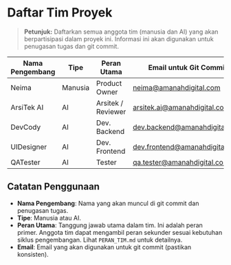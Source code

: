 # Daftar Tim Proyek

> **Petunjuk:** Daftarkan semua anggota tim (manusia dan AI) yang akan berpartisipasi dalam proyek ini. Informasi ini akan digunakan untuk penugasan tugas dan git commit.

| Nama Pengembang | Tipe    | Peran Utama       | Email untuk Git Commit        |
|-----------------|---------|-------------------|-------------------------------|
| Neima           | Manusia | Product Owner     | neima@amanahdigital.com       |
| ArsiTek AI      | AI      | Arsitek / Reviewer| arsitek.ai@amanahdigital.com  |
| DevCody         | AI      | Dev. Backend      | dev.backend@amanahdigital.com |
| UIDesigner      | AI      | Dev. Frontend     | dev.frontend@amanahdigital.com|
| QATester        | AI      | Tester            | qa.tester@amanahdigital.com   |

## Catatan Penggunaan

- **Nama Pengembang**: Nama yang akan muncul di git commit dan penugasan tugas.
- **Tipe**: Manusia atau AI.
- **Peran Utama**: Tanggung jawab utama dalam tim. Ini adalah peran primer. Anggota tim dapat mengambil peran sekunder sesuai kebutuhan siklus pengembangan. Lihat `PERAN_TIM.md` untuk detailnya.
- **Email**: Email yang akan digunakan untuk git commit (pastikan konsisten).
